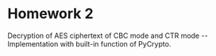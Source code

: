 Homework 2
==
Decryption of AES ciphertext of CBC mode and CTR mode  --Implementation with built-in function of PyCrypto.
